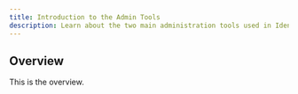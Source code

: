 ```yaml
---
title: Introduction to the Admin Tools
description: Learn about the two main administration tools used in Identity Data Management - The Environment Operations Center and the Main Control Panel.
---
```


## Overview

This is the overview.
